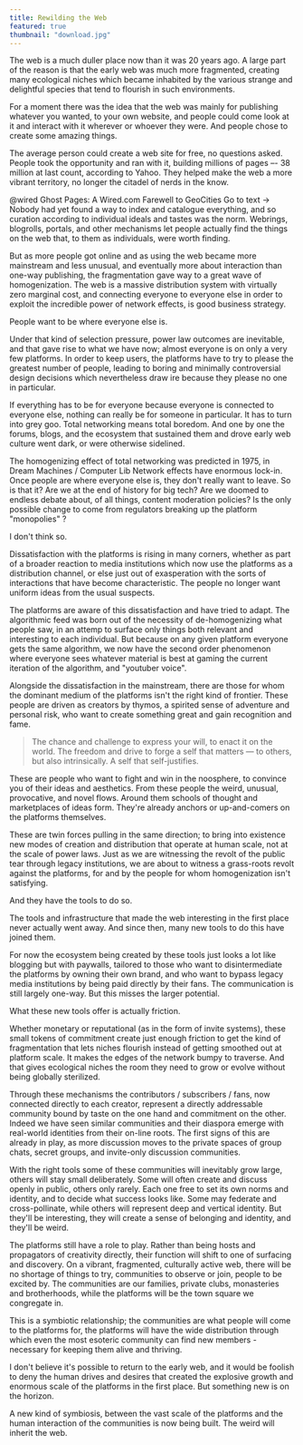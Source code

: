 ```yaml
---
title: Rewilding the Web
featured: true
thumbnail: "download.jpg"
---
```


The web is a much duller place now than it was 20 years ago. A large part of the reason is that the early web was much more fragmented, creating many ecological niches which became inhabited by the various strange and delightful species that tend to flourish in such environments.

For a moment there was the idea that the web was mainly for publishing whatever you wanted, to your own website, and people could come look at it and interact with it wherever or whoever they were. And people chose to create some amazing things.

The average person could create a web site for free, no questions asked. People took the opportunity and ran with it, building millions of pages –- 38 million at last count, according to Yahoo. They helped make the web a more vibrant territory, no longer the citadel of nerds in the know.

@wired
Ghost Pages: A Wired.com Farewell to GeoCities
Go to text →
Nobody had yet found a way to index and catalogue everything, and so curation according to individual ideals and tastes was the norm. Webrings, blogrolls, portals, and other mechanisms let people actually find the things on the web that, to them as individuals, were worth finding.

But as more people got online and as using the web became more mainstream and less unusual, and eventually more about interaction than one-way publishing, the fragmentation gave way to a great wave of homogenization. The web is a massive distribution system with virtually zero marginal cost, and connecting everyone to everyone else in order to exploit the incredible power of network effects, is good business strategy.

People want to be where everyone else is.

Under that kind of selection pressure, power law outcomes are inevitable, and that gave rise to what we have now; almost everyone is on only a very few platforms. In order to keep users, the platforms have to try to please the greatest number of people, leading to boring and minimally controversial design decisions which nevertheless draw ire because they please no one in particular.

If everything has to be for everyone because everyone is connected to everyone else, nothing can really be for someone in particular. It has to turn into grey goo. Total networking means total boredom. And one by one the forums, blogs, and the ecosystem that sustained them and drove early web culture went dark, or were otherwise sidelined.


The homogenizing effect of total networking was predicted in 1975, in Dream Machines / Computer Lib 
Network effects have enormous lock-in. Once people are where everyone else is, they don't really want to leave. So is that it? Are we at the end of history for big tech? Are we doomed to endless debate about, of all things, content moderation policies? Is the only possible change to come from regulators breaking up the platform "monopolies" ?

I don't think so.

Dissatisfaction with the platforms is rising in many corners, whether as part of a broader reaction to media institutions which now use the platforms as a distribution channel, or else just out of exasperation with the sorts of interactions that have become characteristic. The people no longer want uniform ideas from the usual suspects.

The platforms are aware of this dissatisfaction and have tried to adapt. The algorithmic feed was born out of the necessity of de-homogenizing what people saw, in an attemp to surface only things both relevant and interesting to each individual. But because on any given platform everyone gets the same algorithm, we now have the second order phenomenon where everyone sees whatever material is best at gaming the current iteration of the algorithm, and "youtuber voice".  

Alongside the dissatisfaction in the mainstream, there are those for whom the dominant medium of the platforms isn't the right kind of frontier. These people are driven as creators by thymos, a spirited sense of adventure and personal risk, who want to create something great and gain recognition and fame.

> The chance and challenge to express your will, to enact it on the world. The freedom and drive to forge a self that matters — to others, but also intrinsically. A self that self-justifies.  

These are people who want to fight and win in the noosphere, to convince you of their ideas and aesthetics. From these people the weird, unusual, provocative, and novel flows. Around them schools of thought and marketplaces of ideas form. They're already anchors or up-and-comers on the platforms themselves.

These are twin forces pulling in the same direction; to bring into existence new modes of creation and distribution that operate at human scale, not at the scale of power laws. Just as we are witnessing the revolt of the public tear through legacy institutions, we are about to witness a grass-roots revolt against the platforms, for and by the people for whom homogenization isn't satisfying.

And they have the tools to do so.

The tools and infrastructure that made the web interesting in the first place never actually went away.  And since then, many new tools to do this have joined them.  

For now the ecosystem being created by these tools just looks a lot like blogging but with paywalls, tailored to those who want to disintermediate the platforms by owning their own brand, and who want to bypass legacy media institutions by being paid directly by their fans. The communication is still largely one-way. But this misses the larger potential.

What these new tools offer is actually friction.

Whether monetary or reputational (as in the form of invite systems), these small tokens of commitment create just enough friction to get the kind of fragmentation that lets niches flourish instead of getting smoothed out at platform scale. It makes the edges of the network bumpy to traverse. And that gives ecological niches the room they need to grow or evolve without being globally sterilized.

Through these mechanisms the contributors / subscribers / fans, now connected directly to each creator, represent a directly addressable community bound by taste on the one hand and commitment on the other. Indeed we have seen similar communities and their diaspora emerge with real-world identities from their on-line roots. The first signs of this are already in play, as more discussion moves to the private spaces of group chats, secret groups, and invite-only discussion communities.

With the right tools some of these communities will inevitably grow large, others will stay small deliberately. Some will often create and discuss openly in public, others only rarely. Each one free to set its own norms and identity, and to decide what success looks like. Some may federate and cross-pollinate, while others will represent deep and vertical identity. But they'll be interesting, they will create a sense of belonging and identity, and they'll be weird.

The platforms still have a role to play. Rather than being hosts and propagators of creativity directly, their function will shift to one of surfacing and discovery. On a vibrant, fragmented, culturally active web, there will be no shortage of things to try, communities to observe or join, people to be excited by. The communities are our families, private clubs, monasteries and brotherhoods, while the platforms will be the town square we congregate in.  

This is a symbiotic relationship; the communities are what people will come to the platforms for, the platforms will have the wide distribution through which even the most esoteric community can find new members - necessary for keeping them alive and thriving.

I don't believe it's possible to return to the early web, and it would be foolish to deny the human drives and desires that created the explosive growth and enormous scale of the platforms in the first place. But something new is on the horizon.

A new kind of symbiosis, between the vast scale of the platforms and the human interaction of the communities is now being built. The weird will inherit the web.  